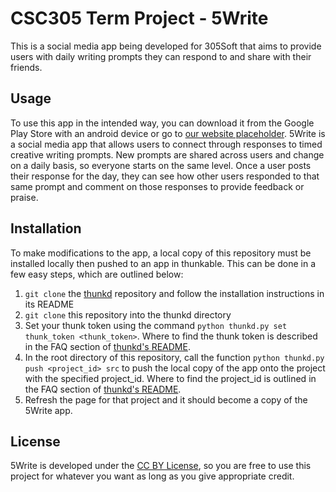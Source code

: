 # CSC305 Term Project - 5Write
This is a social media app being developed for 305Soft that aims to provide users with daily writing prompts they can respond to and share with their friends.
## Usage
To use this app in the intended way, you can download it from the Google Play Store with an android device or go to [our website placeholder](). 5Write is a social media app that allows users to connect through responses to timed creative writing prompts. New prompts are shared across users and change on a daily basis, so everyone starts on the same level. Once a user posts their response for the day, they can see how other users responded to that same prompt and comment on those responses to provide feedback or praise. 
## Installation 
To make modifications to the app, a local copy of this repository must be installed locally then pushed to an app in thunkable. This can be done in a few easy steps, which are outlined below:
1. `git clone` the [thunkd](https://github.com/SupurCalvinHiggins/thunkd) repository and follow the installation instructions in its README
2. `git clone` this repository into the thunkd directory
3. Set your thunk token using the command `python thunkd.py set thunk_token <thunk_token>`. Where to find the thunk token is described in the FAQ section of [thunkd's README](https://github.com/SupurCalvinHiggins/thunkd/blob/main/README.md).
4. In the root directory of this repository, call the function `python thunkd.py push <project_id> src` to push the local copy of the app onto the project with the specified project_id. Where to find the project_id is outlined in the FAQ section of [thunkd's README](https://github.com/SupurCalvinHiggins/thunkd/blob/main/README.md).
5. Refresh the page for that project and it should become a copy of the 5Write app.
## License
5Write is developed under the [CC BY License](https://creativecommons.org/licenses/by/4.0/deed.en), so you are free to use this project for whatever you want as long as you give appropriate credit.

